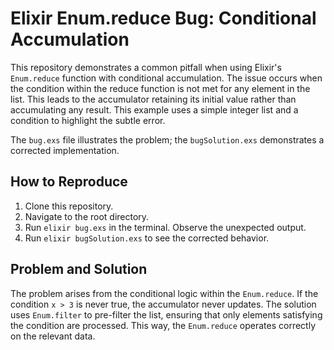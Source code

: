 # Elixir Enum.reduce Bug: Conditional Accumulation

This repository demonstrates a common pitfall when using Elixir's `Enum.reduce` function with conditional accumulation. The issue occurs when the condition within the reduce function is not met for any element in the list.  This leads to the accumulator retaining its initial value rather than accumulating any result. This example uses a simple integer list and a condition to highlight the subtle error.

The `bug.exs` file illustrates the problem; the `bugSolution.exs` demonstrates a corrected implementation.

## How to Reproduce

1. Clone this repository.
2. Navigate to the root directory.
3. Run `elixir bug.exs` in the terminal. Observe the unexpected output.
4. Run `elixir bugSolution.exs` to see the corrected behavior.

## Problem and Solution

The problem arises from the conditional logic within the `Enum.reduce`. If the condition `x > 3` is never true, the accumulator never updates.  The solution uses `Enum.filter` to pre-filter the list, ensuring that only elements satisfying the condition are processed.  This way, the `Enum.reduce` operates correctly on the relevant data.